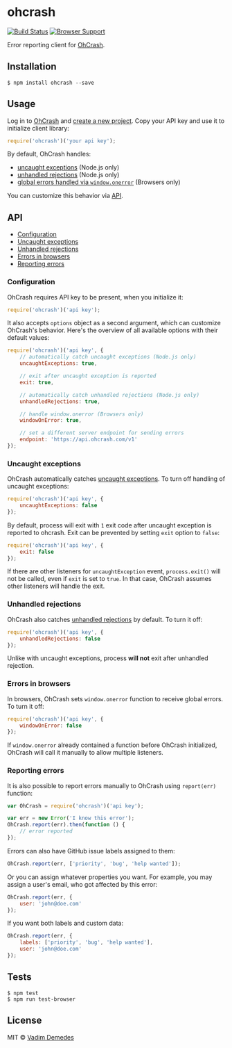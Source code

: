 # ohcrash

[![Build Status](https://travis-ci.org/vdemedes/ohcrash.svg?branch=master)](https://travis-ci.org/vdemedes/ohcrash)
[![Browser Support](https://ci.testling.com/vdemedes/ohcrash.png)](https://ci.testling.com/vdemedes/ohcrash)

Error reporting client for [OhCrash](https://ohcrash.com).


## Installation

```
$ npm install ohcrash --save
```


## Usage

Log in to [OhCrash](https://ohcrash.com) and [create a new project](https://ohcrash.com/projects/new).
Copy your API key and use it to initialize client library:

```js
require('ohcrash')('your api key');
```

By default, OhCrash handles:

- [uncaught exceptions](#uncaught-exceptions) (Node.js only)
- [unhandled rejections](#unhandled-rejections) (Node.js only)
- [global errors handled via `window.onerror`](#errors-in-browsers) (Browsers only)

You can customize this behavior via [API](#api).


## API

- [Configuration](#configuration)
- [Uncaught exceptions](#uncaught-exceptions)
- [Unhandled rejections](#unhandled-rejections)
- [Errors in browsers](#errors-in-browsers)
- [Reporting errors](#reporting-errors)


### Configuration

OhCrash requires API key to be present, when you initialize it:

```js
require('ohcrash')('api key');
```

It also accepts `options` object as a second argument, which can customize OhCrash's behavior.
Here's the overview of all available options with their default values:

```js
require('ohcrash')('api key', {
	// automatically catch uncaught exceptions (Node.js only)
	uncaughtExceptions: true,

	// exit after uncaught exception is reported
	exit: true,

	// automatically catch unhandled rejections (Node.js only)
	unhandledRejections: true,

	// handle window.onerror (Browsers only)
	windowOnError: true,

	// set a different server endpoint for sending errors
	endpoint: 'https://api.ohcrash.com/v1'
});
```


### Uncaught exceptions

OhCrash automatically catches [uncaught exceptions](https://nodejs.org/dist/latest-v5.x/docs/api/process.html#process_event_uncaughtexception).
To turn off handling of uncaught exceptions:

```js
require('ohcrash')('api key', {
	uncaughtExceptions: false
});
```

By default, process will exit with `1` exit code after uncaught exception is reported to ohcrash.
Exit can be prevented by setting `exit` option to `false`:

```js
require('ohcrash')('api key', {
	exit: false
});
```

If there are other listeners for `uncaughtException` event, `process.exit()` will not be called, even if `exit` is set to `true`.
In that case, OhCrash assumes other listeners will handle the exit.


### Unhandled rejections

OhCrash also catches [unhandled rejections](https://nodejs.org/dist/latest-v5.x/docs/api/process.html#process_event_unhandledrejection) by default. To turn it off:

```js
require('ohcrash')('api key', {
	unhandledRejections: false
});
```

Unlike with uncaught exceptions, process **will not** exit after unhandled rejection.


### Errors in browsers

In browsers, OhCrash sets `window.onerror` function to receive global errors.
To turn it off:

```js
require('ohcrash')('api key', {
	windowOnError: false
});
```

If `window.onerror` already contained a function before OhCrash initialized,
OhCrash will call it manually to allow multiple listeners.


### Reporting errors

It is also possible to report errors manually to OhCrash using `report(err)` function:

```js
var OhCrash = require('ohcrash')('api key');

var err = new Error('I know this error');
OhCrash.report(err).then(function () {
	// error reported
});
```

Errors can also have GitHub issue labels assigned to them:

```js
OhCrash.report(err, ['priority', 'bug', 'help wanted']);
```

Or you can assign whatever properties you want.
For example, you may assign a user's email, who got affected by this error:

```js
OhCrash.report(err, {
	user: 'john@doe.com'
});
```

If you want both labels and custom data:

```js
OhCrash.report(err, {
	labels: ['priority', 'bug', 'help wanted'],
	user: 'john@doe.com'
});
```


## Tests

```
$ npm test
$ npm run test-browser
```


## License

MIT © [Vadim Demedes](https://github.com/vdemedes)
